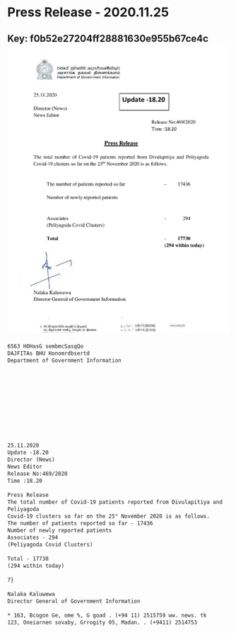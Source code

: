 # Press Release - 2020.11.25 
Key: f0b52e27204ff28881630e955b67ce4c 
![img](img/f0b52e27204ff28881630e955b67ce4c.jpg)
---
```
6563 HOHasG sembmcSasqQo
DAJFITAs BHU Honomrdbsertd
Department of Government Information

 

 

 

 

 

25.11.2020
Update -18.20
Director (News)
News Editor
Release No:469/2020
Time :18.20

Press Release
The total number of Covid-19 patients reported from Divulapitiya and Peliyagoda
Covid-19 clusters so far on the 25" November 2020 is as follows.
The number of patients reported so far - 17436
Number of newly reported patients
Associates - 294
(Peliyagoda Covid Clusters)

Total - 17730
(294 within today)

7}

Nalaka Kaluwewa
Director General of Government Information

* 163, Bcogon Ge, ome %, G goad . (+94 11) 2515759 ww. news. tk
123, Oneiarnen sovaby, Grrogity 05, Madan. . (+9411) 2514753

```
